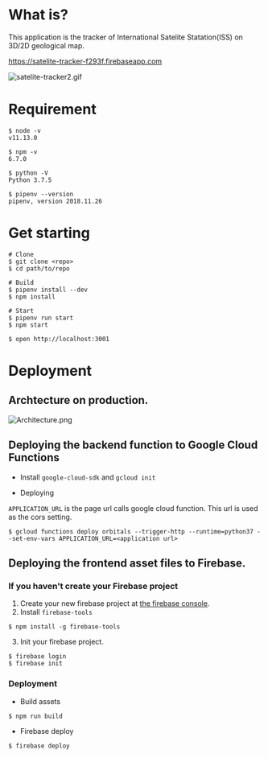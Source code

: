 # What is?
This application is the tracker of International Satelite Statation(ISS) on 3D/2D geological map.

https://satelite-tracker-f293f.firebaseapp.com

<img src="https://camo.qiitausercontent.com/520c5e0d76ccef66dc11d02ab7912249ce88acfa/68747470733a2f2f71696974612d696d6167652d73746f72652e73332e61702d6e6f727468656173742d312e616d617a6f6e6177732e636f6d2f302f3231383530362f35316666336164302d663239622d383233362d356262362d6239373038663934343862352e676966" alt="satelite-tracker2.gif" data-canonical-src="https://qiita-image-store.s3.ap-northeast-1.amazonaws.com/0/218506/51ff3ad0-f29b-8236-5bb6-b9708f9448b5.gif">

# Requirement
```
$ node -v
v11.13.0

$ npm -v
6.7.0

$ python -V
Python 3.7.5

$ pipenv --version
pipenv, version 2018.11.26
```

# Get starting
```
# Clone
$ git clone <repo>
$ cd path/to/repo

# Build
$ pipenv install --dev
$ npm install 

# Start
$ pipenv run start
$ npm start

$ open http://localhost:3001
```

# Deployment

## Archtecture on production.

<img src="https://camo.qiitausercontent.com/56ba6cd1908f4de03acfba7dd3584c1c8060a639/68747470733a2f2f71696974612d696d6167652d73746f72652e73332e61702d6e6f727468656173742d312e616d617a6f6e6177732e636f6d2f302f3231383530362f62663561393939392d656265322d653930612d626164352d3533643663333937366236392e706e67" alt="Architecture.png" data-canonical-src="https://qiita-image-store.s3.ap-northeast-1.amazonaws.com/0/218506/bf5a9999-ebe2-e90a-bad5-53d6c3976b69.png">

## Deploying the backend function to Google Cloud Functions

* Install `google-cloud-sdk` and `gcloud init`

* Deploying

`APPLICATION_URL` is the page url calls google cloud function. This url is used as the cors setting.

```
$ gcloud functions deploy orbitals --trigger-http --runtime=python37 --set-env-vars APPLICATION_URL=<application url>
```

## Deploying the frontend asset files to Firebase.
### If you haven't create your Firebase project
1. Create your new firebase project at [the firebase console](https://firebase.google.com/products/hosting/?hl=ja).
2. Install `firebase-tools`
```
$ npm install -g firebase-tools
```
3. Init your firebase project.
```
$ firebase login
$ firebase init
```

### Deployment

* Build assets
```
$ npm run build
```

* Firebase deploy
```
$ firebase deploy
```
